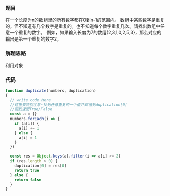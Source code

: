 ### 题目
在一个长度为n的数组里的所有数字都在0到n-1的范围内。 数组中某些数字是重复的，但不知道有几个数字是重复的。也不知道每个数字重复几次。请找出数组中任意一个重复的数字。 例如，如果输入长度为7的数组{2,3,1,0,2,5,3}，那么对应的输出是第一个重复的数字2。

### 解题思路
利用对象

### 代码
```js
function duplicate(numbers, duplication)
{
  // write code here
  //这里要特别注意~找到任意重复的一个值并赋值到duplication[0]
  //函数返回True/False
  const a = {}
  numbers.forEach(i => {
    if (a[i]) {
      a[i] += 1
    } else {
      a[i] = 1
    }
  })

  const res = Object.keys(a).filter(i => a[i] >= 2)
  if (res.length > 0) {
    duplication[0] = res[0]
    return true
  } else {
    return false
  }
}
```